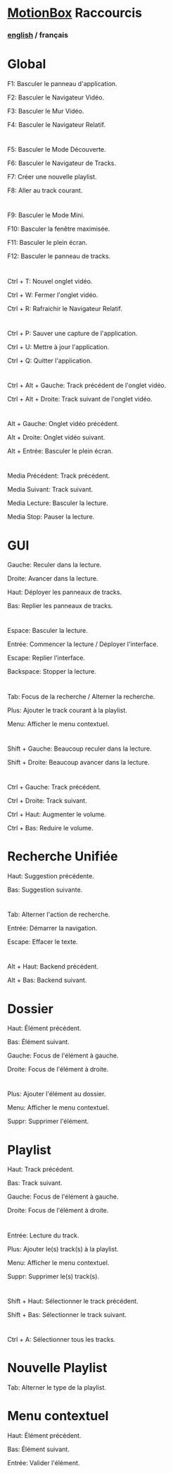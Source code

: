 # [MotionBox](Readme.html) Raccourcis

### [english](../shortcuts.html) / français

# Global

F1: Basculer le panneau d'application.

F2: Basculer le Navigateur Vidéo.

F3: Basculer le Mur Vidéo.

F4: Basculer le Navigateur Relatif.

#

F5: Basculer le Mode Découverte.

F6: Basculer le Navigateur de Tracks.

F7: Créer une nouvelle playlist.

F8: Aller au track courant.

#

F9: Basculer le Mode Mini.

F10: Basculer la fenêtre maximisée.

F11: Basculer le plein écran.

F12: Basculer le panneau de tracks.

#

Ctrl + T: Nouvel onglet vidéo.

Ctrl + W: Fermer l'onglet vidéo.

Ctrl + R: Rafraichir le Navigateur Relatif.

#

Ctrl + P: Sauver une capture de l'application.

Ctrl + U: Mettre à jour l'application.

Ctrl + Q: Quitter l'application.

#

Ctrl + Alt + Gauche: Track précédent de l'onglet vidéo.

Ctrl + Alt + Droite: Track suivant de l'onglet vidéo.

#

Alt + Gauche: Onglet vidéo précédent.

Alt + Droite: Onglet vidéo suivant.

Alt + Entrée: Basculer le plein écran.

#

Media Précédent: Track précédent.

Media Suivant: Track suivant.

Media Lecture: Basculer la lecture.

Media Stop: Pauser la lecture.


# GUI

Gauche: Reculer dans la lecture.

Droite: Avancer dans la lecture.

Haut: Déployer les panneaux de tracks.

Bas: Replier les panneaux de tracks.

#

Espace: Basculer la lecture.

Entrée: Commencer la lecture / Déployer l'interface.

Escape: Replier l'interface.

Backspace: Stopper la lecture.

#

Tab: Focus de la recherche / Alterner la recherche.

Plus: Ajouter le track courant à la playlist.

Menu: Afficher le menu contextuel.

#

Shift + Gauche: Beaucoup reculer dans la lecture.

Shift + Droite: Beaucoup avancer dans la lecture.

#

Ctrl + Gauche: Track précédent.

Ctrl + Droite: Track suivant.

Ctrl + Haut: Augmenter le volume.

Ctrl + Bas: Reduire le volume.


# Recherche Unifiée

Haut: Suggestion précédente.

Bas: Suggestion suivante.

#

Tab: Alterner l'action de recherche.

Entrée: Démarrer la navigation.

Escape: Effacer le texte.

#

Alt + Haut: Backend précédent.

Alt + Bas: Backend suivant.


# Dossier

Haut: Élément précédent.

Bas: Élément suivant.

Gauche: Focus de l'élément à gauche.

Droite: Focus de l'élément à droite.

#

Plus: Ajouter l'élément au dossier.

Menu: Afficher le menu contextuel.

Suppr: Supprimer l'élément.


# Playlist

Haut: Track précédent.

Bas: Track suivant.

Gauche: Focus de l'élément à gauche.

Droite: Focus de l'élément à droite.

#

Entrée: Lecture du track.

Plus: Ajouter le(s) track(s) à la playlist.

Menu: Afficher le menu contextuel.

Suppr: Supprimer le(s) track(s).

#

Shift + Haut: Sélectionner le track précédent.

Shift + Bas: Sélectionner le track suivant.

#

Ctrl + A: Sélectionner tous les tracks.


# Nouvelle Playlist

Tab: Alterner le type de la playlist.


# Menu contextuel

Haut: Élément précédent.

Bas: Élément suivant.

Entrée: Valider l'élément.
